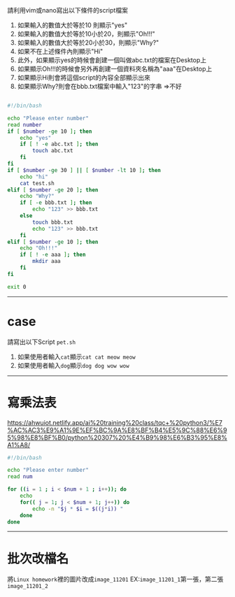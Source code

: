 請利用vim或nano寫出以下條件的script檔案

1. 如果輸入的數值大於等於10 則顯示"yes"
2. 如果輸入的數值大於等於10小於20，則顯示"Oh!!!"
3. 如果輸入的數值大於等於20小於30，則顯示"Why?"
4. 如果不在上述條件內則顯示"Hi"
5. 此外，如果顯示yes的時候會創建一個叫做abc.txt的檔案在Desktop上
6. 如果顯示Oh!!!的時候會另外再創建一個資料夾名稱為"aaa"在Desktop上
7. 如果顯示Hi則會將這個script的內容全部顯示出來
8. 如果顯示Why?則會在bbb.txt檔案中輸入"123"的字串
 =>不好

```bash

#!/bin/bash

echo "Please enter number"
read number
if [ $number -ge 10 ]; then
	echo "yes"
	if [ ! -e abc.txt ]; then
		touch abc.txt
	fi	
fi
if [ $number -ge 30 ] || [ $number -lt 10 ]; then
	echo "hi"
	cat test.sh
elif [ $number -ge 20 ]; then
	echo "Why?"
	if [ -e bbb.txt ]; then
		echo "123" >> bbb.txt
	else
		touch bbb.txt
		echo "123" >> bbb.txt
	fi
elif [ $number -ge 10 ]; then
	echo "Oh!!!"
	if [ ! -e aaa ]; then
		mkdir aaa
	fi
fi

exit 0
```
---

# case
請寫出以下Script `pet.sh`
1. 如果使用者輸入`cat`顯示`cat cat meow meow`
2. 如果使用者輸入`dog`顯示`dog dog wow wow`

---
# 寫乘法表
https://ahwuiot.netlify.app/ai%20training%20class/tqc+%20python3/%E7%AC%AC3%E9%A1%9E%EF%BC%9A%E8%BF%B4%E5%9C%88%E6%95%98%E8%BF%B0/python%20307%20%E4%B9%98%E6%B3%95%E8%A1%A8/

```bash
#!/bin/bash

echo "Please enter number"
read num

for ((i = 1 ; i < $num + 1 ; i++)); do
	echo 
	for(( j = 1; j < $num + 1; j++)) do
		echo -n "$j * $i = $((j*i)) " 
	done
done


```


---

# 批次改檔名
將`Linux homework`裡的圖片改成`image_11201`
EX:`image_11201_1`第一張，第二張`image_11201_2`

